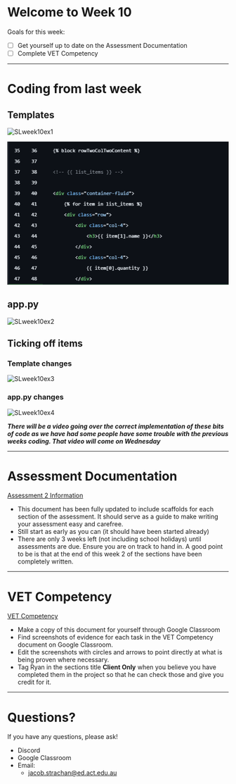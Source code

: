 # Welcome to Week 10

Goals for this week:
- [ ] Get yourself up to date on the Assessment Documentation
- [ ] Complete VET Competency

---

# Coding from last week

## Templates

![SLweek10ex1](/WebDev/_shared/Projects/ANH/images/SLweek10ex1.png)

![slweek10ex2.1](WebDev/_shared/Projects/ANH/images/slweek10ex2.1.png)
## app.py

![SLweek10ex2](/WebDev/_shared/Projects/ANH/images/SLweek10ex2.png)


## Ticking off items

### Template changes

![SLweek10ex3](/WebDev/_shared/Projects/ANH/images/SLweek10ex3.png)

### app.py changes

![SLweek10ex4](/WebDev/_shared/Projects/ANH/images/SLweek10ex4.png)


***There will be a video going over the correct implementation of these bits of code as we have had some people have some trouble with the previous weeks coding. That video will come on Wednesday***

---
# Assessment Documentation

[Assessment 2 Information](/WebDev/2-Digital-Applications/2024S2/assessment2-2024S2.md)
- This document has been fully updated to include scaffolds for each section of the assessment. It should serve as a guide to make writing your assessment easy and carefree.
- Still start as early as you can (it should have been started already)
- There are only 3 weeks left (not including school holidays) until assessments are due. Ensure you are on track to hand in. A good point to be is that at the end of this week 2 of the sections have been completely written.

---

# VET Competency

[VET Competency](https://classroom.google.com/c/NjkwOTc0MjQ2OTU4/a/NzA1MzI1MzkyNzAx/details)
- Make a copy of this document for yourself through Google Classroom
- Find screenshots of evidence for each task in the VET Competency document on Google Classroom.
- Edit the screenshots with circles and arrows to point directly at what is being proven where necessary.
- Tag Ryan in the sections title **Client Only** when you believe you have completed them in the project so that he can check those and give you credit for it.

---

# Questions?

If you have any questions, please ask!
- Discord
- Google Classroom
- Email: 
	- jacob.strachan@ed.act.edu.au